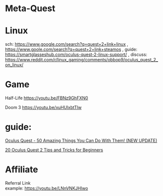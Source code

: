 # Meta-Quest
# Linux
sch: https://www.google.com/search?q=quest+2+link+linux , https://www.goole.com/search?q=quest+2+link+steamos , guide: https://smartglasseshub.com/oculus-quest-2-linux-support/ , discuss: https://www.reddit.com/r/linux_gaming/comments/obbop9/oculus_quest_2_on_linux/

# Game
Half-Life https://youtu.be/FBNz9GhFXN0

Doom 3 https://youtu.be/xuHUlxbtTlw

# guide:
[Oculus Quest - 50 Amazing Things You Can Do With Them! (NEW UPDATE)](https://youtu.be/LNnVNKJHIwo)

[20 Oculus Quest 2 Tips and Tricks for Beginners](https://youtu.be/tyVJ20AzCvs)

# Affiliate
Referral Link  
example: https://youtu.be/LNnVNKJHIwo
